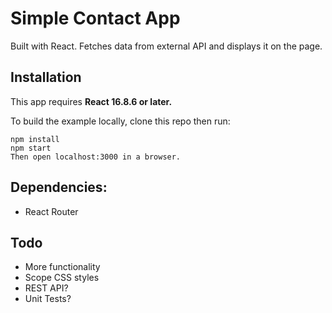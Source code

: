 Simple Contact App
=========================

Built with React. Fetches data from external API and displays it on the page.

## Installation

This app requires **React 16.8.6 or later.**

To build the example locally, clone this repo then run:

```
npm install
npm start
Then open localhost:3000 in a browser.
```

## Dependencies: 

- React Router 

## Todo

- More functionality
- Scope CSS styles
- REST API?
- Unit Tests?

